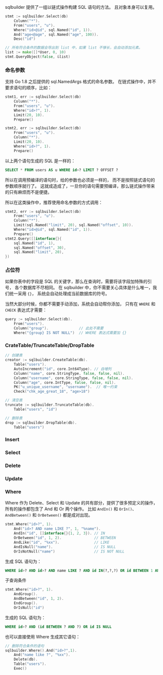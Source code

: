 
sqlbuilder 提供了一组以链式操作构建 SQL 语句的方法。
且对象本身可以复用。

```go
stmt := sqlbuilder.Select(db)
    Column("*").
    From("users", "u").
    Where("id>@id", sql.Named("id", 1)).
    And("age<@age", sql.Named("age", 100)).
    Desc("id")

// 所有符合条件的数据会导出到 list 中，如果 list 不够长，会自动添加元素。
list := make([]*User, 0, 10)
stmt.QueryObject(false, &list)
```

### 命名参数

支持 Go 1.8 之后提供的 sql.NamedArgs 格式的命名参数。
在链式操作中，并不要求语句的顺序，比如：
```go
stmt1, err := sqlbuilder.Select(db)
    Column("*").
    From("users", "u").
    Where("id>?", 1).
    Limit(20, 10).
    Prepare()

stmt2, err := sqlbuilder.Select(db)
    From("users", "u").
    Column("*").
    Limit(20, 10).
    Where("id>?", 1).
    Prepare()
```
以上两个语句生成的 SQL 是一样的：
```sql
SELECT * FROM users AS u WHERE id>? LIMIT ? OFFSET ?
```
所以在调用预编译的语句时，给的参数也必须是一样的，
而不是按照链式语句的参数顺序就行了。
这就成造成了，一旦你的语句需要预编译，那么链式操作带来的只有麻烦而不是便捷。

所以在这类操作中，推荐使用命名参数的方式调用：
```go
stmt2, err := sqlbuilder.Select(db)
    From("users", "u").
    Column("*").
    Limit(sql.Named("limit", 20), sql.Named("offset", 10)).
    Where("id>@id", sql.Named("id", 1)).
    Prepare()
stmt2.Query([]interface{}{
    sql.Named("id", 1),
    sql.Named("offset", 30),
    sql.Named("limit", 20),
})
```


### 占位符

如果你表中的字段是 SQL 的关键字，那么在查询时，需要将该字段加特殊的引号，
各个数据库不尽相同。
在 sqlbuilder 中，你不需要关心具体是什么唯一，我们统一采用 `{}`，
系统会自动处理成当前数据库的符号。

当然大部分时候，你都不需要手动添加，系统会自动帮你添加，
只有在 `WHERE` 和 `CHECK` 表达式才需要：
```go
query := sqlbuilder.Select(db).
    From("users").
    Column("group").              // 此处不需要
    Where("{group} IS NOT NULL")  // WHERE 表达式需要加 {}
```


### CrateTable/TruncateTable/DropTable

```go
// 创建表
creator := sqlbuilder.CreateTable(db).
    Table("users").
    AutoIncrement("id", core.Int64Type). // 自增列
    Column("name", core.StringType, false, false, nil).
    Column("username", core.StringType, false, false, nil).
    Column("age", core.IntType, false, false, nil).
    PK("u_unique_username", "username").  // 唯一约束
    Check("chk_age_great_18", "age>18")

// 清空表
truncate := sqlbuilder.TruncateTable(db).
    Table("users", "id")

// 删除表
drop := sqlbuilder.DropTable(db).
    Table("users")
```

### Insert


### Select


### Delete


### Update


### Where

Where 作为 Delete、Select 和 Update 的共有部分，提供了很多预定义的操作，
所有的操作都包含了 And 和 Or 两个操作。
比如 `AndIn()` 和 `OrIn()`、`AndBetween()` 和 `OrBetween()` 都是成对出现。


```go
stmt.Where("id>?", 1).
    And("id>? AND name LIKE ?", 1, "%name").
    AndIn("id", []interface{}{1, 2, 3}). // IN
    OrBetween("id", 1, 2).               // BETWEEN
    AndLike("id", "%xx").                // LIKE
    AndIsNull("name").                   // IS NULL
    OrIsNotNull("name")                  // IS NOT NULL
```
生成 SQL 语句为：
```sql
WHERE id>? AND id>? AND name LIKE ? AND id IN(?,?,?) OR id BETWEEN 1 AND 2 AND id LIKE ? AND name IS NULL OR name IS NOT NULL
```

子查询条件
```go
stmt.Where("id>?", 1).
    AndGroup().
    AndBetween("id", 1, 2).
    EndGroup().
    OrIsNull("id")
```

生成的 SQL 语句为：
```sql
WHERE id>? AND (id BETWEEN ? AND ?) OR id IS NULL
```

也可以直接使用 Where 生成其它语句：
```go
// 删除符合条件的语句
sqlbuilder.Where().And("id>?",1).
    And("name like ?", "%xx").
    Delete(db).
    Table("users").
    Exec()
```
